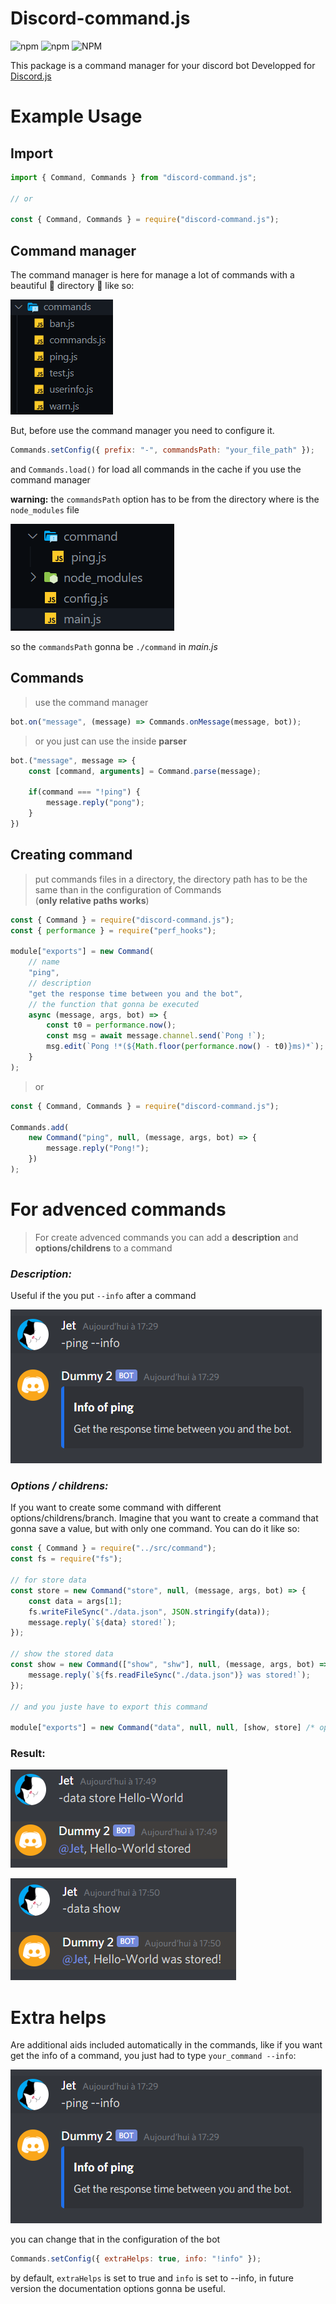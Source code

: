 # Discord-command.js

<p>
<img alt="npm" src="https://img.shields.io/npm/v/discord-command.js">
<img alt="npm" src="https://img.shields.io/npm/dw/discord-command.js">
<img alt="NPM" src="https://img.shields.io/npm/l/discord-command.js">
</p>

This package is a command manager for your discord bot
Developped for [Discord.js](https://discord.js.org/)

# Example Usage

## Import

```javascript
import { Command, Commands } from "discord-command.js";

// or

const { Command, Commands } = require("discord-command.js");
```

## Command manager

The command manager is here for manage a lot of commands with a beautiful 💖 directory 💖 like so:

![directory](images/commands.png)

But, before use the command manager you need to configure it.

```javascript
Commands.setConfig({ prefix: "-", commandsPath: "your_file_path" });
```

and `Commands.load()` for load all commands in the cache if you use the command manager

**warning:** the `commandsPath` option has to be from the directory where is the `node_modules` file

![img](images/directory.png)

so the `commandsPath` gonna be `./command` in _main.js_

## Commands

> use the command manager

```javascript
bot.on("message", (message) => Commands.onMessage(message, bot));
```

> or you just can use the inside **parser**

```javascript
bot.("message", message => {
    const [command, arguments] = Command.parse(message);

    if(command === "!ping") {
        message.reply("pong");
    }
})
```

## Creating command

> put commands files in a directory,
> the directory path has to be the same than in the configuration of Commands <br/>
> (**only relative paths works**)

```javascript
const { Command } = require("discord-command.js");
const { performance } = require("perf_hooks");

module["exports"] = new Command(
	// name
	"ping",
	// description
	"get the response time between you and the bot",
	// the function that gonna be executed
	async (message, args, bot) => {
		const t0 = performance.now();
		const msg = await message.channel.send(`Pong !`);
		msg.edit(`Pong !*(${Math.floor(performance.now() - t0)}ms)*`);
	}
);
```

> or

```javascript
const { Command, Commands } = require("discord-command.js");

Commands.add(
	new Command("ping", null, (message, args, bot) => {
		message.reply("Pong!");
	})
);
```

# For advenced commands

> For create advenced commands you can add a **description** and **options/childrens** to a command

### **_Description:_**

Useful if the you put `--info` after a command

![example](images/infoCommand.png)

### **_Options / childrens:_**

If you want to create some command with different options/childrens/branch.
Imagine that you want to create a command that gonna save a value, but with only one command.
You can do it like so:

```javascript
const { Command } = require("../src/command");
const fs = require("fs");

// for store data
const store = new Command("store", null, (message, args, bot) => {
	const data = args[1];
	fs.writeFileSync("./data.json", JSON.stringify(data));
	message.reply(`${data} stored!`);
});

// show the stored data
const show = new Command(["show", "shw"], null, (message, args, bot) => {
	message.reply(`${fs.readFileSync("./data.json")} was stored!`);
});

// and you juste have to export this command

module["exports"] = new Command("data", null, null, [show, store] /* options */);
```

### Result:

![datastore](images/datastore.png)

![datashow](images/datashow.png)

# Extra helps

Are additional aids included automatically in the commands, like if you want get the info of a command, you just had to type `your_command --info`:

![infoCommand](images/infoCommand.png)

you can change that in the configuration of the bot

```javascript
Commands.setConfig({ extraHelps: true, info: "!info" });
```

by default, `extraHelps` is set to true and `info` is set to --info, in future version the documentation options gonna be useful.
